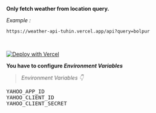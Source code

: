 **Only fetch weather from location query.**<br>

*Example :*

```
https://weather-api-tuhin.vercel.app/api?query=bolpur
```
<br>

[![Deploy with Vercel](https://vercel.com/button)](https://vercel.com/new/git/external?repository-url=https%3A%2F%2Fgithub.com%2Fcachecleanerjeet%2Fweather-api%2Ftree%2Fvercel) <br>

**You have to configure *Environment Variables***

> *Environment Variables 👇*

<tt>YAHOO_APP_ID</tt><br>
<tt>YAHOO_CLIENT_ID</tt><br>
<tt>YAHOO_CLIENT_SECRET</tt>
